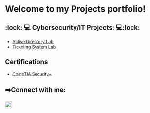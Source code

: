 <h1>
 Welcome to my Projects portfolio! <br/>
<h2> :lock: 💻 Cybersecurity/IT Projects: 💻:lock: </h2>

- [Active Directory Lab](https://github.com/ramadiation/Active-Directory-Lab-1)
- [Ticketing System Lab](https://github.com/liamrama/osTicket-Lab-on-Azure)

<h2>Certifications</h2>

- [CompTIA Security+](https://www.credly.com/badges/03114b02-c265-4941-b09f-d30691e78e70/linked_in_profile)
<h2> ➡️Connect with me:</h2>


[<img align="left" alt="LiamRama | LinkedIn" width="22px" src="https://cdn.jsdelivr.net/npm/simple-icons@v3/icons/linkedin.svg" />][linkedin]

[linkedin]: https://www.linkedin.com/in/liam-rama

